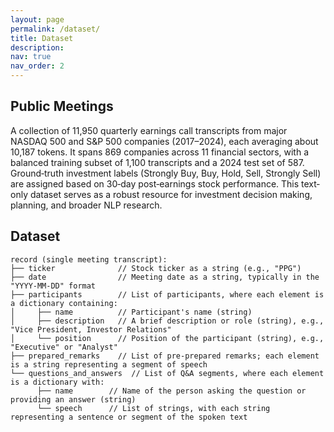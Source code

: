 ```yaml
---
layout: page
permalink: /dataset/
title: Dataset
description: 
nav: true
nav_order: 2
---
```


## Public Meetings
A collection of 11,950 quarterly earnings call transcripts from major NASDAQ 500 and S&P 500 companies (2017–2024), each averaging about 10,187 tokens. It spans 869 companies across 11 financial sectors, with a balanced training subset of 1,100 transcripts and a 2024 test set of 587. Ground‐truth investment labels (Strongly Buy, Buy, Hold, Sell, Strongly Sell) are assigned based on 30‐day post‐earnings stock performance. This text‐only dataset serves as a robust resource for investment decision making, planning, and broader NLP research.

## Dataset
```
record (single meeting transcript):
├── ticker              // Stock ticker as a string (e.g., "PPG")
├── date                // Meeting date as a string, typically in the "YYYY-MM-DD" format
├── participants        // List of participants, where each element is a dictionary containing:
│     ├── name          // Participant's name (string)
│     ├── description   // A brief description or role (string), e.g., "Vice President, Investor Relations"
│     └── position      // Position of the participant (string), e.g., "Executive" or "Analyst"
├── prepared_remarks    // List of pre-prepared remarks; each element is a string representing a segment of speech
└── questions_and_answers  // List of Q&A segments, where each element is a dictionary with:
      ├── name        // Name of the person asking the question or providing an answer (string)
      └── speech      // List of strings, with each string representing a sentence or segment of the spoken text
```
